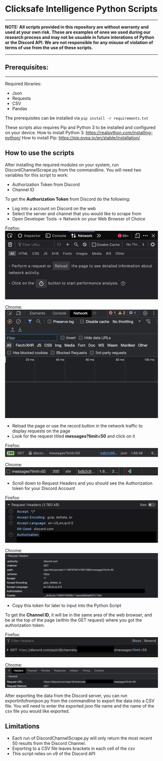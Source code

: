 # Clicksafe Intelligence Python Scripts
---
**NOTE: All scripts provided in this repository are without warranty and used at your own risk. These are examples of ones we used during our research process and may not be usuable in future interations of Python or the Discord API. We are not responsible for any misuse of violation of terms of use from the use of these scripts.**

---
## Prerequisites:
---
Required libraries:
* Json
* Requests
* CSV
* Pandas

The prerequisites can be installed via `pip install -r requirements.txt`

These scripts also requires Pip and Python 3 to be installed and configured on your device.
How to install Python 3: https://realpython.com/installing-python/
How to install Pip: https://pip.pypa.io/en/stable/installation/

## How to use the scripts

After installing the required modules on your system, run DiscordChannelScrape.py from the commandline.
You will need two variables for this script to work:
* Authorization Token from Discord
* Channel ID

To get the **Authorization Token** from Discord do the following:
* Log into a account on Discord on the web
* Select the server and channel that you would like to scrape from
* Open Developer Tools -> Network on your Web Browser of Choice

Firefox: ![FireFox1](Images/Firefox1.png "Firefox1.png")

Chrome: ![Chrome1](Images/Chrome1.png "Chrome1.png")

* Reload the page or use the record button in the network traffic to display requests on the page
* Look for the request titled **messages?limit=50** and click on it

Firefox: ![FireFox2](Images/Firefox2.png "Firefox2.png")

Chrome: ![Chrome2](Images/Chrome2.png "Chrome2.png")

* Scroll down to Request Headers and you should see the Authorization token for your Discord Account

Firefox: ![FireFox3](Images/Firefox3.png "Firefox3.png")

Chrome: ![Chrome3](Images/Chrome3.png "Chrome3.png")

* Copy this token for later to input into the Python Script

To get the **Channel ID**, it will be in the same area of the web browser, and be at the top of the page (within the GET request) where you got the authorization token.

Firefox: ![Firefoxc4](Images/Firefox4.png "Firefox4.png")

Chrome: ![Chrome4](Images/Chrome4.png "Chrome4.png")

After exporting the data from the Discord server, you can run exportinfofromjson.py from the commandline to export the data into a CSV file. You will need to enter the exported json file name and the name of the csv file you would like exported.

## Limitations
* Each run of DiscordChannelScrape.py will only return the most recent 50 results from the Discord Channel. 
* Exporting to a CSV file leaves brackets in each cell of the csv
* This script relies on v9 of the Discord API